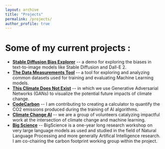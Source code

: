 ```yaml
---
layout: archive
title: "Projects"
permalink: /projects/
author_profile: true
---
```


Some of my current projects : 
============================
* [**Stable Diffusion Bias Explorer**](https://huggingface.co/spaces/sasha/StableDiffusionBiasExplorer) -- a demo for exploring the biases in text-to-image models like Stable Diffusion and Dall-E 2.
* [**The Data Measurements Tool**](https://huggingface.co/spaces/huggingface/data-measurements-tool) -- a tool for exploring and analyzing common datasets used for training and evaluating Machine Learning models.
* [**This Climate Does Not Exist**](https://mila.quebec/en/ai-society/visualizing-climate-change/) -- in which we use Generative Adversarial Networks (GANs) to visualize the potential future impacts of climate change. 
* [**CodeCarbon**](https://codecarbon.io/) -- I am contributing to creating a calculator to quantify the CO2 emissions produced during the training of AI algorithms.
* [**Climate Change AI**](https://www.climatechange.ai/) -- we are a group of volunteers catalyzing impactful work at the intersection of climate change and machine learning.
* [**Big Science**](https://bigscience.huggingface.co/) -- BigScience is a one-year long research workshop on very large language models as used and studied in the field of Natural Language Processing and more generally Artifical Intelligence research. I am co-chairing the carbon footprint working group within the project.

